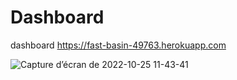 # Dashboard
dashboard 
https://fast-basin-49763.herokuapp.com



![Capture d’écran de 2022-10-25 11-43-41](https://user-images.githubusercontent.com/50117341/197741070-98af5a9a-eea2-42b1-b260-86ab3158cbcb.png)
